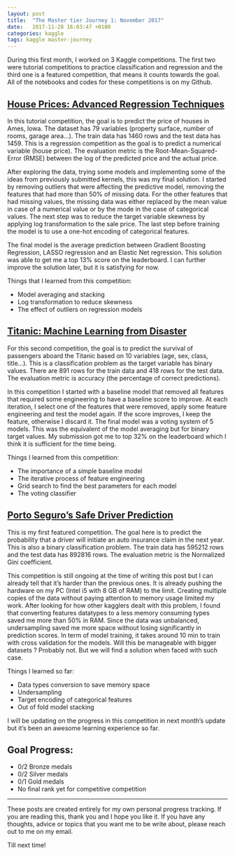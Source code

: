 ```yaml
---
layout: post
title:  "The Master tier Journey 1: November 2017"
date:   2017-11-28 16:03:47 +0100
categories: kaggle
tags: kaggle master-journey 
---
```


During this first month, I worked on 3 Kaggle competitions. The first two were tutorial competitions to practice classification and regression and the third one is a featured competition, that means it counts towards the goal. All of the notebooks and codes for these competitions is on my Github.

## [House Prices: Advanced Regression Techniques](https://www.kaggle.com/c/house-prices-advanced-regression-techniques)

In this tutorial competition, the goal is to predict the price of houses in Ames, Iowa. The dataset has 79 variables (property surface, number of rooms, garage area…). The train data has 1460 rows and the test data has 1459. This is a regression competition as the goal is to predict a numerical variable (house price). The evaluation metric is the Root-Mean-Squared-Error (RMSE) between the log of the predicted price and the actual price.

After exploring the data, trying some models and implementing some of the ideas from previously submitted kernels, this was my final solution. I started by removing outliers that were affecting the predictive model, removing the features that had more than 50% of missing data. For the other features that had missing values, the missing data was either replaced by the mean value in case of a numerical value or by the mode in the case of categorical values. The next step was to reduce the target variable skewness by applying log transformation to the sale price. The last step before training the model is to use a one-hot encoding of categorical features.

The final model is the average prediction between Gradient Boosting Regression, LASSO regression and an Elastic Net regression. This solution was able to get me a top 13% score on the leaderboard. I can further improve the solution later, but it is satisfying for now.

Things that I learned from this competition:
- Model averaging and stacking
- Log transformation to reduce skewness
- The effect of outliers on regression models

## [Titanic: Machine Learning from Disaster](https://www.kaggle.com/c/titanic)

For this second competition, the goal is to predict the survival of passengers aboard the Titanic based on 10 variables (age, sex, class, title…). This is a classification problem as the target variable has binary values. There are 891 rows for the train data and 418 rows for the test data. The evaluation metric is accuracy (the percentage of correct predictions).

In this competition I started with a baseline model that removed all features that required some engineering to have a baseline score to improve. At each iteration, I select one of the features that were removed, apply some feature engineering and test the model again. If the score improves, I keep the feature, otherwise I discard it. The final model was a voting system of 5 models. This was the equivalent of the model averaging but for binary target values. My submission got me to top 32% on the leaderboard which I think it is sufficient for the time being.

Things I learned from this competition:
- The importance of a simple baseline model
- The iterative process of feature engineering
- Grid search to find the best parameters for each model
- The voting classifier

## [Porto Seguro’s Safe Driver Prediction](https://www.kaggle.com/c/porto-seguro-safe-driver-prediction)

This is my first featured competition. The goal here is to predict the probability that a driver will initiate an auto insurance claim in the next year. This is also a binary classification problem. The train data has 595212 rows and the test data has 892816 rows. The evaluation metric is the Normalized Gini coefficient.

This competition is still ongoing at the time of writing this post but I can already tell that it’s harder than the previous ones. It is already pushing the hardware on my PC (Intel i5 with 8 GB of RAM) to the limit. Creating multiple copies of the data without paying attention to memory usage limited my work. After looking for how other kagglers dealt with this problem, I found that converting features datatypes to a less memory consuming types saved me more than 50% in RAM. Since the data was unbalanced, undersampling saved me more space without losing significantly in prediction scores. In term of model training, it takes around 10 min to train with cross validation for the models. Will this be manageable with bigger datasets ? Probably not. But we will find a solution when faced with such case.

Things I learned so far:
- Data types conversion to save memory space
- Undersampling
- Target encoding of categorical features
- Out of fold model stacking

I will be updating on the progress in this competition in next month’s update but it’s been an awesome learning experience so far.

## Goal Progress:
- 0/2 Bronze medals
- 0/2 Silver medals
- 0/1 Gold medals
- No final rank yet for competitive competition

---

These posts are created entirely for my own personal progress tracking. If you are reading this, thank you and I hope you like it. If you have any thoughts, advice or topics that you want me to be write about, please reach out to me on my email.

Till next time!
